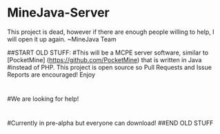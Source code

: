 MineJava-Server
=================

This project is dead, however if there are enough people willing to help, I will open it up again.
~MineJava Team

##START OLD STUFF:
#This will be a MCPE server software, similar to [PocketMine] (https://github.com/PocketMine) that is written in Java #instead of PHP. This project is open source so Pull Requests and Issue Reports are encouraged! Enjoy
#
#We are looking for help!
#
#Currently in pre-alpha but everyone can download!
##END OLD STUFF

